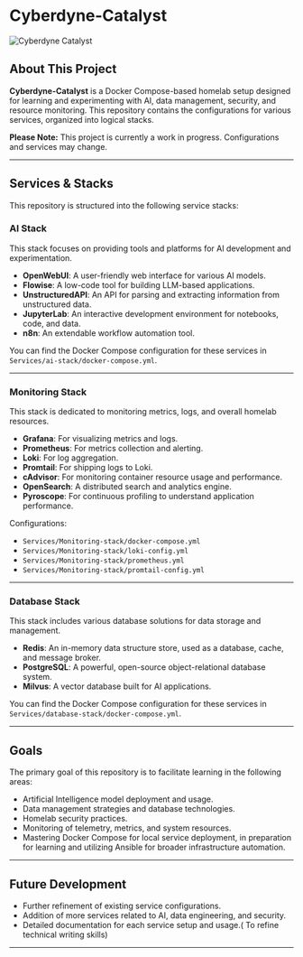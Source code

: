 # Cyberdyne-Catalyst

![Cyberdyne Catalyst](https://raw.githubusercontent.com/Fasticon1/Cyberdyne-Catalyst/refs/heads/main/CyberdyneCatalyst.webp)

## About This Project

**Cyberdyne-Catalyst** is a Docker Compose-based homelab setup designed for learning and experimenting with AI, data management, security, and resource monitoring. This repository contains the configurations for various services, organized into logical stacks.

**Please Note:** This project is currently a work in progress. Configurations and services may change.

---
## Services & Stacks

This repository is structured into the following service stacks:

### AI Stack
This stack focuses on providing tools and platforms for AI development and experimentation.
* **OpenWebUI**: A user-friendly web interface for various AI models.
* **Flowise**: A low-code tool for building LLM-based applications.
* **UnstructuredAPI**: An API for parsing and extracting information from unstructured data.
* **JupyterLab**: An interactive development environment for notebooks, code, and data.
* **n8n**: An extendable workflow automation tool.

You can find the Docker Compose configuration for these services in `Services/ai-stack/docker-compose.yml`.

---
### Monitoring Stack
This stack is dedicated to monitoring metrics, logs, and overall homelab resources.
* **Grafana**: For visualizing metrics and logs.
* **Prometheus**: For metrics collection and alerting.
* **Loki**: For log aggregation.
* **Promtail**: For shipping logs to Loki.
* **cAdvisor**: For monitoring container resource usage and performance.
* **OpenSearch**: A distributed search and analytics engine.
* **Pyroscope**: For continuous profiling to understand application performance.

Configurations:
* `Services/Monitoring-stack/docker-compose.yml`
* `Services/Monitoring-stack/loki-config.yml`
* `Services/Monitoring-stack/prometheus.yml`
* `Services/Monitoring-stack/promtail-config.yml`

---
### Database Stack
This stack includes various database solutions for data storage and management.
* **Redis**: An in-memory data structure store, used as a database, cache, and message broker.
* **PostgreSQL**: A powerful, open-source object-relational database system.
* **Milvus**: A vector database built for AI applications.

You can find the Docker Compose configuration for these services in `Services/database-stack/docker-compose.yml`.

---
## Goals
The primary goal of this repository is to facilitate learning in the following areas:
* Artificial Intelligence model deployment and usage.
* Data management strategies and database technologies.
* Homelab security practices.
* Monitoring of telemetry, metrics, and system resources.
* Mastering Docker Compose for local service deployment, in preparation for learning and utilizing Ansible for broader infrastructure automation.

---
## Future Development
* Further refinement of existing service configurations.
* Addition of more services related to AI, data engineering, and security.
* Detailed documentation for each service setup and usage.( To refine technical writing skills)

---